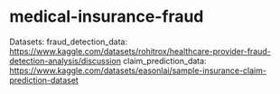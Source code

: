 # medical-insurance-fraud
Datasets:
fraud_detection_data: https://www.kaggle.com/datasets/rohitrox/healthcare-provider-fraud-detection-analysis/discussion
claim_prediction_data: https://www.kaggle.com/datasets/easonlai/sample-insurance-claim-prediction-dataset